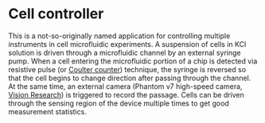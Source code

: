 # Cell controller

This is a not-so-originally named application for controlling multiple instruments in cell microfluidic experiments. A suspension of cells in KCl solution is driven through a microfluidic channel by an external syringe pump. When a cell entering the microfluidic portion of a chip is detected via resistive pulse (or [Coulter counter](https://en.wikipedia.org/wiki/Coulter_counter)) technique, the syringe is reversed so that the cell begins to change direction after passing through the channel. At the same time, an external camera (Phantom v7 high-speed camera, [Vision Research](https://www.phantomhighspeed.com/)) is triggered to record the passage. Cells can be driven through the sensing region of the device multiple times to get good measurement statistics.
